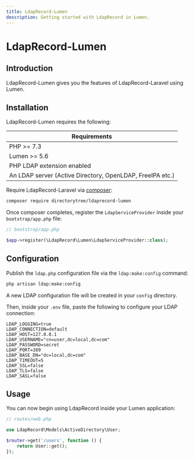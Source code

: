 ```yaml
---
title: LdapRecord-Lumen
description: Getting started with LdapRecord in Lumen.
---
```


# LdapRecord-Lumen

## Introduction

LdapRecord-Lumen gives you the features of LdapRecord-Laravel using Lumen.

## Installation

LdapRecord-Lumen requires the following:

| Requirements                                              |
| --------------------------------------------------------- |
| PHP >= 7.3                                                |
| Lumen >= 5.6                                              |
| PHP LDAP extension enabled                                |
| An LDAP server (Active Directory, OpenLDAP, FreeIPA etc.) |

Require LdapRecord-Laravel via [composer](https://getcomposer.org/):

```bash
composer require directorytree/ldaprecord-lumen
```

Once composer completes, register the `LdapServiceProvider` inside your `bootstrap/app.php` file:

```php
// bootstrap/app.php

$app->register(\LdapRecord\Lumen\LdapServiceProvider::class);
```

## Configuration

Publish the `ldap.php` configuration file via the `ldap:make:config` command:

```bash
php artisan ldap:make:config
```

A new LDAP configuration file will be created in your `config` directory.

Then, inside your `.env` file, paste the following to configure your LDAP connection:

```text
LDAP_LOGGING=true
LDAP_CONNECTION=default
LDAP_HOST=127.0.0.1
LDAP_USERNAME="cn=user,dc=local,dc=com"
LDAP_PASSWORD=secret
LDAP_PORT=389
LDAP_BASE_DN="dc=local,dc=com"
LDAP_TIMEOUT=5
LDAP_SSL=false
LDAP_TLS=false
LDAP_SASL=false
```

## Usage

You can now begin using LdapRecord inside your Lumen application:

```php
// routes/web.php

use LdapRecord\Models\ActiveDirectory\User;

$router->get('/users', function () {
    return User::get();
});
```
